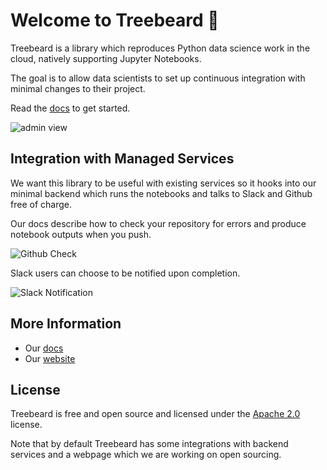 # Welcome to Treebeard 🌲

Treebeard is a library which reproduces Python data science work in the cloud, natively supporting Jupyter Notebooks.

The goal is to allow data scientists to set up continuous integration with minimal changes to their project.

Read the [docs](https://treebeard.readthedocs.io/en/latest/) to get started.

![admin view](https://storage.googleapis.com/treebeard_image_dump_public/admin_view.png "Admin view")

## Integration with Managed Services

We want this library to be useful with existing services so it hooks into our minimal backend which runs the notebooks and talks to Slack and Github free of charge.

Our docs describe how to check your repository for errors and produce notebook outputs when you push.

![Github Check](https://storage.googleapis.com/treebeard_image_dump_public/github_check.png "Github Check")

Slack users can choose to be notified upon completion.

![Slack Notification](https://storage.googleapis.com/treebeard_image_dump_public/slack_notif.png "Slack Notification")

## More Information

- Our [docs](https://treebeard.readthedocs.io/en/latest/)
- Our [website](https://treebeard.io)

## License

Treebeard is free and open source and licensed under the [Apache 2.0](https://www.apache.org/licenses/LICENSE-2.0) license.

Note that by default Treebeard has some integrations with backend services and a webpage which we are working on open sourcing.
